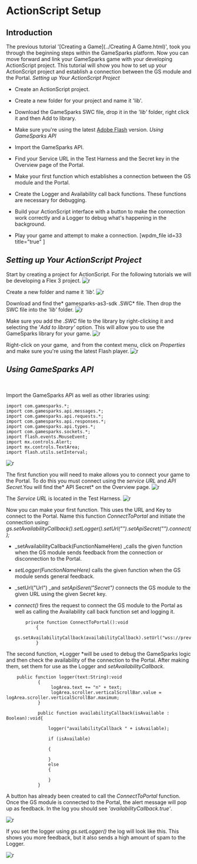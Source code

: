 
# ActionScript Setup

## Introduction

The previous tutorial '[Creating a Game](../Creating A Game.html)', took you through the beginning steps within the GameSparks platform. Now you can move forward and link your GameSparks game with your developing ActionScript project. This tutorial will show you how to set up your ActionScript project and establish a connection between the GS module and the Portal. *Setting up Your ActionScript Project*

  * Create an ActionScript project.
  * Create a new folder for your project and name it 'lib'.
  * Download the GameSparks SWC file, drop it in the _'lib'_ folder, right click it and then Add to library.
  * Make sure you're using the latest [Adobe Flash](https://get.adobe.com/flashplayer) version.
*Using GameSparks API*

  * Import the GameSparks API.
  * Find your Service URL in the Test Harness and the Secret key in the Overview page of the Portal.
  * Make your first function which establishes a connection between the GS module and the Portal.
  * Create the Logger and Availability call back functions. These functions are necessary for debugging.
  * Build your ActionScript interface with a button to make the connection work correctly and a Logger to debug what's happening in the background.
  * Play your game and attempt to make a connection.
[wpdm_file id=33 title="true" ]

## *Setting up Your ActionScript Project*

Start by creating a project for ActionScript. For the following tutorials we will be developing a Flex 3 project.
![r](img/AS/1.png)

Create a new folder and name it _'lib'_*.*
![r](img/AS/2.png)

Download and find the* gamesparks-as3-sdk .SWC* file. Then drop the SWC file into the _'lib'_ folder.
![r](img/AS/3.png)

Make sure you add the *.SWC* file to the library by right-clicking it and selecting the '*Add to library'* option. This will allow you to use the GameSparks library for your game.
![r](img/AS/4.png)

Right-click on your game,  and from the context menu, click on *Properties* and make sure you're using the latest Flash player.
![r](img/AS/5.gif)
 

## *Using GameSparks API*

 

Import the GameSparks API as well as other libraries using:

```{r}
import com.gamesparks.*;  
import com.gamesparks.api.messages.*;  
import com.gamesparks.api.requests.*;  
import com.gamesparks.api.responses.*;  
import com.gamesparks.api.types.*;  
import com.gamesparks.sockets.*;  
import flash.events.MouseEvent;  
import mx.controls.Alert;  
import mx.controls.TextArea;    
import flash.utils.setInterval;  
```

![r](img/AS/6.png)

The first function you will need to make allows you to connect your game to the Portal. To do this you must connect using the *service URL* and *API Secret*.You will find the* API Secret* on the Overview page.
![r](img/AS/7.png)

The *Service URL* is located in the Test Harness.
![r](img/AS/8.png)

Now you can make your first function. This uses the URL and Key to connect to the Portal. Name this function *ConnectToPortal* and initiate the connection using: _gs.setAvailabilityCallback().setLogger().setUrl("").setApiSecret("").connect();_

  * _setAvailabilityCallback(FunctionNameHere) _calls the given function when the GS module sends feedback from the connection or disconnection to the Portal.
  * _setLogger(FunctionNameHere)_ calls the given function when the GS module sends general feedback.
  * _setUrl("Url") _and _setApiSeret("Secret")_ connects the GS module to the given URL using the given Secret key.
  * _connect()_ fires the request to connect the GS module to the Portal as well as calling the Availability call back function set and logging it.


    		private function ConnectToPortal():void
    			{
    				gs.setAvailabilityCallback(availabilityCallback).setUrl("wss://preview.gamesparks.net/ws/293711ZXWjA9").setApiSecret("DgnYnPUE2D0RetwKAy5XPUxxxN7pl36e").connect();
    			}


The second function, *Logger *will be used to debug the GameSparks logic and then check the availability of the connection to the Portal. After making them, set them for use as the Logger and *setAvailabilityCallback*.


    	public function logger(text:String):void
    			{
    				 logArea.text += "n" + text;
    				 logArea.scroller.verticalScrollBar.value = logArea.scroller.verticalScrollBar.maximum;
    			}

    			public function availabilityCallback(isAvailable : Boolean):void{

    				logger("availabilityCallback " + isAvailable);

    				if (isAvailable)

    				{

    				}					
    				else
    				{

    				}
    			}

A button has already been created to call the *ConnectToPortal* function. Once the GS module is connected to the Portal, the alert message will pop up as feedback. In the log you should see *'availabilityCallback.true'*.  

![r](img/AS/9.png)

If you set the logger using *gs.setLogger()* the log will look like this. This shows you more feedback, but it also sends a high amount of spam to the Logger.  

![r](img/AS/10.png)

